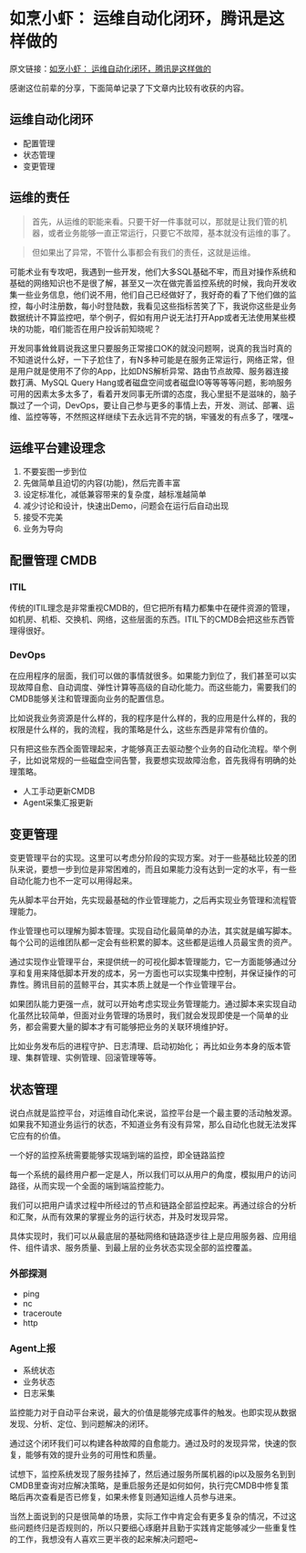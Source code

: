 # 如烹小虾： 运维自动化闭环，腾讯是这样做的

原文链接：[如烹小虾： 运维自动化闭环，腾讯是这样做的](http://dockone.io/article/1303)

感谢这位前辈的分享，下面简单记录了下文章内比较有收获的内容。

## 运维自动化闭环

* 配置管理
* 状态管理
* 变更管理

## 运维的责任
> 首先，从运维的职能来看。只要干好一件事就可以，那就是让我们管的机器，或者业务能够一直正常运行，只要它不故障，基本就没有运维的事了。

> 但如果出了异常，不管什么事都会有我们的责任，这就是运维。

可能术业有专攻吧，我遇到一些开发，他们大多SQL基础不牢，而且对操作系统和基础的网络知识也不是很了解，甚至又一次在做完善监控系统的时候，我向开发收集一些业务信息，他们说不用，他们自己已经做好了，我好奇的看了下他们做的监控，每小时注册数，每小时登陆数，我看见这些指标苦笑了下，我说你这些是业务数据统计不算监控吧，举个例子，假如有用户说无法打开App或者无法使用某些模块的功能，咱们能否在用户投诉前知晓呢？

开发同事耸耸肩说我这里只要服务正常接口OK的就没问题啊，说真的我当时真的不知道说什么好，一下子尬住了，有N多种可能是在服务正常运行，网络正常，但是用户就是使用不了你的App，比如DNS解析异常、路由节点故障、服务器连接数打满、MySQL Query Hang或者磁盘空间或者磁盘IO等等等等问题，影响服务可用的因素太多太多了，看着开发同事无所谓的态度，我心里挺不是滋味的，脑子飘过了一个词，DevOps，要让自己参与更多的事情上去，开发、测试、部署、运维、监控等等，不然照这样继续下去永远背不完的锅，牢骚发的有点多了，嘿嘿~


## 运维平台建设理念
1. 不要妄图一步到位
2. 先做简单且迫切的内容(功能)，然后完善丰富
3. 设定标准化，减低兼容带来的复杂度，越标准越简单
4. 减少讨论和设计，快速出Demo，问题会在运行后自动出现
5. 接受不完美
6. 业务为导向

## 配置管理 CMDB
### ITIL
传统的ITIL理念是非常重视CMDB的，但它把所有精力都集中在硬件资源的管理，如机房、机柜、交换机、网络，这些层面的东西。ITIL下的CMDB会把这些东西管理得很好。

### DevOps
在应用程序的层面，我们可以做的事情就很多。如果能力到位了，我们甚至可以实现故障自愈、自动调度、弹性计算等高级的自动化能力。而这些能力，需要我们的CMDB能够关注和管理面向业务的配置信息。

比如说我业务资源是什么样的，我的程序是什么样的，我的应用是什么样的，我的权限是什么样的，我的流程，我的策略是什么，这些东西是非常有价值的。

只有把这些东西全面管理起来，才能够真正去驱动整个业务的自动化流程。举个例子，比如说常规的一些磁盘空间告警，我要想实现故障治愈，首先我得有明确的处理策略。

* 人工手动更新CMDB
* Agent采集汇报更新


## 变更管理
变更管理平台的实现。这里可以考虑分阶段的实现方案。对于一些基础比较差的团队来说，要想一步到位是非常困难的，而且如果能力没有达到一定的水平，有一些自动化能力也不一定可以用得起来。

先从脚本平台开始，先实现最基础的作业管理能力，之后再实现业务管理和流程管理能力。

作业管理也可以理解为脚本管理。实现自动化最简单的办法，其实就是编写脚本。每个公司的运维团队都一定会有些积累的脚本。这些都是运维人员最宝贵的资产。

通过实现作业管理平台，来提供统一的可视化脚本管理能力，它一方面能够通过分享和复用来降低脚本开发的成本，另一方面也可以实现集中控制，并保证操作的可靠性。腾讯目前的蓝鲸平台，其实本质上就是一个作业管理平台。 

如果团队能力更强一点，就可以开始考虑实现业务管理能力。通过脚本来实现自动化虽然比较简单，但面对业务管理的场景时，我们就会发现即使是一个简单的业务，都会需要大量的脚本才有可能够把业务的关联环境维护好。

比如业务发布后的进程守护、日志清理、启动初始化；
再比如业务本身的版本管理、集群管理、实例管理、回滚管理等等。


## 状态管理
说白点就是监控平台，对运维自动化来说，监控平台是一个最主要的活动触发源。如果我不知道业务运行的状态，不知道业务有没有异常，那么自动化也就无法发挥它应有的价值。 

一个好的监控系统需要能够实现端到端的监控，即全链路监控

每一个系统的最终用户都一定是人，所以我们可以从用户的角度，模拟用户的访问路径，从而实现一个全面的端到端监控能力。

我们可以把用户请求过程中所经过的节点和链路全部监控起来。再通过综合的分析和汇聚，从而有效果的掌握业务的运行状态，并及时发现异常。

具体实现时，我们可以从最底层的基础网络和链路逐步往上是应用服务器、应用组件、组件请求、服务质量、到最上层的业务状态实现全部的监控覆盖。 

### 外部探测
* ping
* nc
* traceroute
* http

### Agent上报
* 系统状态
* 业务状态
* 日志采集

监控能力对于自动平台来说，最大的价值是能够完成事件的触发。也即实现从数据发现、分析、定位、到问题解决的闭环。

通过这个闭环我们可以构建各种故障的自愈能力。通过及时的发现异常，快速的恢复，能够有效的提升业务的可用性和质量。

试想下，监控系统发现了服务挂掉了，然后通过服务所属机器的ip以及服务名到到CMDB里查询对应解决策略，是重启服务还是如何如何，执行完CMDB中修复策略后再次查看是否已修复，如果未修复则通知运维人员参与进来。

当然上面说到的只是很简单的场景，实际工作中肯定会有更多复杂的情况，不过这些问题终归是否规则的，所以只要细心琢磨并且勤于实践肯定能够减少一些重复性的工作，我想没有人喜欢三更半夜的起来解决问题吧~

